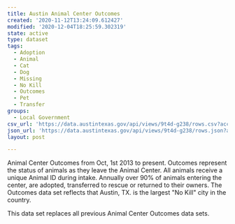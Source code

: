 ```yaml
---
title: Austin Animal Center Outcomes
created: '2020-11-12T13:24:09.612427'
modified: '2020-12-04T18:25:59.302319'
state: active
type: dataset
tags:
  - Adoption
  - Animal
  - Cat
  - Dog
  - Missing
  - No Kill
  - Outcomes
  - Pet
  - Transfer
groups:
  - Local Government
csv_url: 'https://data.austintexas.gov/api/views/9t4d-g238/rows.csv?accessType=DOWNLOAD'
json_url: 'https://data.austintexas.gov/api/views/9t4d-g238/rows.json?accessType=DOWNLOAD'
layout: post

---
```

Animal Center Outcomes from Oct, 1st 2013 to present.  Outcomes represent the status of animals as they leave the Animal Center.  All animals receive a unique Animal ID during intake.  Annually over 90% of animals entering the center, are adopted, transferred to rescue or returned to their owners.  The Outcomes data set reflects that Austin, TX. is the largest "No Kill" city in the country.

This data set replaces all previous Animal Center Outcomes data sets.
